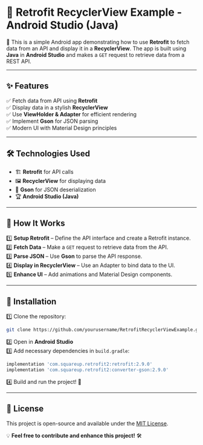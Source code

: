 # 🚀 Retrofit RecyclerView Example - Android Studio (Java)


📱 This is a simple Android app demonstrating how to use **Retrofit** to fetch data from an API and display it in a **RecyclerView**. The app is built using **Java** in **Android Studio** and makes a `GET` request to retrieve data from a REST API.

---

## ✨ Features
✅ Fetch data from API using **Retrofit**  
✅ Display data in a stylish **RecyclerView**  
✅ Use **ViewHolder & Adapter** for efficient rendering  
✅ Implement **Gson** for JSON parsing  
✅ Modern UI with Material Design principles  

---

## 🛠 Technologies Used
- 🏗 **Retrofit** for API calls  
- 🖼 **RecyclerView** for displaying data  
- 📜 **Gson** for JSON deserialization  
- 🏆 **Android Studio (Java)**  

---

## 📌 How It Works
1️⃣ **Setup Retrofit** – Define the API interface and create a Retrofit instance.  
2️⃣ **Fetch Data** – Make a `GET` request to retrieve data from the API.  
3️⃣ **Parse JSON** – Use **Gson** to parse the API response.  
4️⃣ **Display in RecyclerView** – Use an Adapter to bind data to the UI.  
5️⃣ **Enhance UI** – Add animations and Material Design components.  

---

## 🔧 Installation
1️⃣ Clone the repository:  
   ```sh
   git clone https://github.com/yourusername/RetrofitRecyclerViewExample.git
   ```
2️⃣ Open in **Android Studio**  
3️⃣ Add necessary dependencies in `build.gradle`:  
   ```gradle
   implementation 'com.squareup.retrofit2:retrofit:2.9.0'
   implementation 'com.squareup.retrofit2:converter-gson:2.9.0'
   ```
4️⃣ Build and run the project! 🚀  

---

## 📜 License
This project is open-source and available under the [MIT License](LICENSE).  

💡 **Feel free to contribute and enhance this project!** 🛠

